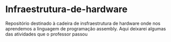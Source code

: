 # Infraestrutura-de-hardware

Repositório destinado à cadeira de insfraestrutura de hardware onde nos aprendemos a linguagem de programação assembly. Aqui deixarei algumas das atividades que o professor passou
